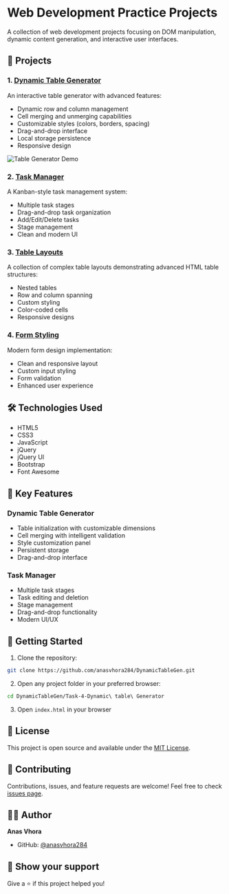 # Web Development Practice Projects

A collection of web development projects focusing on DOM manipulation, dynamic content generation, and interactive user interfaces.

## 🚀 Projects

### 1. [Dynamic Table Generator](Task-4-Dynamic%20table%20Generator/)

An interactive table generator with advanced features:

-   Dynamic row and column management
-   Cell merging and unmerging capabilities
-   Customizable styles (colors, borders, spacing)
-   Drag-and-drop interface
-   Local storage persistence
-   Responsive design

![Table Generator Demo](path-to-demo-image.gif)

### 2. [Task Manager](Task-6-ToDoList/)

A Kanban-style task management system:

-   Multiple task stages
-   Drag-and-drop task organization
-   Add/Edit/Delete tasks
-   Stage management
-   Clean and modern UI

### 3. [Table Layouts](Task-1/)

A collection of complex table layouts demonstrating advanced HTML table structures:

-   Nested tables
-   Row and column spanning
-   Custom styling
-   Color-coded cells
-   Responsive designs

### 4. [Form Styling](Task-2/)

Modern form design implementation:

-   Clean and responsive layout
-   Custom input styling
-   Form validation
-   Enhanced user experience

## 🛠️ Technologies Used

-   HTML5
-   CSS3
-   JavaScript
-   jQuery
-   jQuery UI
-   Bootstrap
-   Font Awesome

## 🎯 Key Features

### Dynamic Table Generator

-   Table initialization with customizable dimensions
-   Cell merging with intelligent validation
-   Style customization panel
-   Persistent storage
-   Drag-and-drop interface

### Task Manager

-   Multiple task stages
-   Task editing and deletion
-   Stage management
-   Drag-and-drop functionality
-   Modern UI/UX

## 🚀 Getting Started

1. Clone the repository:

```bash
git clone https://github.com/anasvhora284/DynamicTableGen.git
```

2. Open any project folder in your preferred browser:

```bash
cd DynamicTableGen/Task-4-Dynamic\ table\ Generator
```

3. Open `index.html` in your browser

## 📝 License

This project is open source and available under the [MIT License](LICENSE).

## 🤝 Contributing

Contributions, issues, and feature requests are welcome! Feel free to check [issues page](https://github.com/anasvhora284/DynamicTableGen/issues).

## 👨‍💻 Author

**Anas Vhora**

-   GitHub: [@anasvhora284](https://github.com/anasvhora284)

## 🌟 Show your support

Give a ⭐️ if this project helped you!
